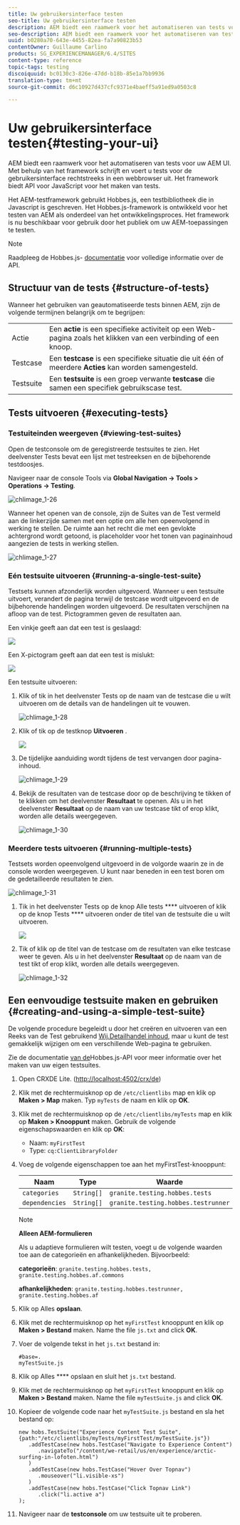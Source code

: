 ```yaml
---
title: Uw gebruikersinterface testen
seo-title: Uw gebruikersinterface testen
description: AEM biedt een raamwerk voor het automatiseren van tests voor uw AEM UI
seo-description: AEM biedt een raamwerk voor het automatiseren van tests voor uw AEM UI
uuid: b0280a70-643e-4455-82ea-fa7a90823b53
contentOwner: Guillaume Carlino
products: SG_EXPERIENCEMANAGER/6.4/SITES
content-type: reference
topic-tags: testing
discoiquuid: bc0130c3-826e-47dd-b18b-85e1a7bb9936
translation-type: tm+mt
source-git-commit: d6c10927d437cfc9371e4baeff5a91ed9a0503c8

---
```



# Uw gebruikersinterface testen{#testing-your-ui}

AEM biedt een raamwerk voor het automatiseren van tests voor uw AEM UI. Met behulp van het framework schrijft en voert u tests voor de gebruikersinterface rechtstreeks in een webbrowser uit. Het framework biedt API voor JavaScript voor het maken van tests.

Het AEM-testframework gebruikt Hobbes.js, een testbibliotheek die in Javascript is geschreven. Het Hobbes.js-framework is ontwikkeld voor het testen van AEM als onderdeel van het ontwikkelingsproces. Het framework is nu beschikbaar voor gebruik door het publiek om uw AEM-toepassingen te testen.

>[!NOTE]
>
>Raadpleeg de Hobbes.js- [documentatie](https://helpx.adobe.com/experience-manager/6-4/sites/developing/using/reference-materials/test-api/index.html) voor volledige informatie over de API.

## Structuur van de tests {#structure-of-tests}

Wanneer het gebruiken van geautomatiseerde tests binnen AEM, zijn de volgende termijnen belangrijk om te begrijpen:

|  |  |
|---|---|
| Actie | Een **actie** is een specifieke activiteit op een Web-pagina zoals het klikken van een verbinding of een knoop. |
| Testcase | Een **testcase** is een specifieke situatie die uit één of meerdere **Acties** kan worden samengesteld. |
| Testsuite | Een **testsuite** is een groep verwante **testcase** die samen een specifiek gebruikscase test. |

## Tests uitvoeren {#executing-tests}

### Testuiteinden weergeven {#viewing-test-suites}

Open de testconsole om de geregistreerde testsuites te zien. Het deelvenster Tests bevat een lijst met testreeksen en de bijbehorende testdoosjes.

Navigeer naar de console Tools via **Global Navigation -> Tools > Operations -> Testing**.

![chlimage_1-26](assets/chlimage_1-26.png)

Wanneer het openen van de console, zijn de Suites van de Test vermeld aan de linkerzijde samen met een optie om alle hen opeenvolgend in werking te stellen. De ruimte aan het recht die met een gevlokte achtergrond wordt getoond, is placeholder voor het tonen van paginainhoud aangezien de tests in werking stellen.

![chlimage_1-27](assets/chlimage_1-27.png)

### Eén testsuite uitvoeren {#running-a-single-test-suite}

Testsets kunnen afzonderlijk worden uitgevoerd. Wanneer u een testsuite uitvoert, verandert de pagina terwijl de testcase wordt uitgevoerd en de bijbehorende handelingen worden uitgevoerd. De resultaten verschijnen na afloop van de test. Pictogrammen geven de resultaten aan.

Een vinkje geeft aan dat een test is geslaagd:

![](do-not-localize/chlimage_1-5.png)

Een X-pictogram geeft aan dat een test is mislukt:

![](do-not-localize/chlimage_1-6.png)

Een testsuite uitvoeren:

1. Klik of tik in het deelvenster Tests op de naam van de testcase die u wilt uitvoeren om de details van de handelingen uit te vouwen.

   ![chlimage_1-28](assets/chlimage_1-28.png)

1. Klik of tik op de testknop **Uitvoeren** .

   ![](do-not-localize/chlimage_1-7.png)

1. De tijdelijke aanduiding wordt tijdens de test vervangen door pagina-inhoud.

   ![chlimage_1-29](assets/chlimage_1-29.png)

1. Bekijk de resultaten van de testcase door op de beschrijving te tikken of te klikken om het deelvenster **Resultaat** te openen. Als u in het deelvenster **Resultaat** op de naam van uw testcase tikt of erop klikt, worden alle details weergegeven.

   ![chlimage_1-30](assets/chlimage_1-30.png)

### Meerdere tests uitvoeren {#running-multiple-tests}

Testsets worden opeenvolgend uitgevoerd in de volgorde waarin ze in de console worden weergegeven. U kunt naar beneden in een test boren om de gedetailleerde resultaten te zien.

![chlimage_1-31](assets/chlimage_1-31.png)

1. Tik in het deelvenster Tests op de knop Alle tests **** uitvoeren of klik op de knop Tests **** uitvoeren onder de titel van de testsuite die u wilt uitvoeren.

   ![](do-not-localize/chlimage_1-8.png)

1. Tik of klik op de titel van de testcase om de resultaten van elke testcase weer te geven. Als u in het deelvenster **Resultaat** op de naam van de test tikt of erop klikt, worden alle details weergegeven.

   ![chlimage_1-32](assets/chlimage_1-32.png)

## Een eenvoudige testsuite maken en gebruiken {#creating-and-using-a-simple-test-suite}

De volgende procedure begeleidt u door het creëren en uitvoeren van een Reeks van de Test gebruikend [Wij.Detailhandel inhoud](/help/sites-developing/we-retail.md), maar u kunt de test gemakkelijk wijzigen om een verschillende Web-pagina te gebruiken.

Zie de documentatie [van de](https://helpx.adobe.com/experience-manager/6-4/sites/developing/using/reference-materials/test-api/index.html)Hobbes.js-API voor meer informatie over het maken van uw eigen testsuites.

1. Open CRXDE Lite. ([http://localhost:4502/crx/de](http://localhost:4502/crx/de))
1. Klik met de rechtermuisknop op de `/etc/clientlibs` map en klik op **Maken > Map** maken. Typ `myTests` de naam en klik op **OK**.
1. Klik met de rechtermuisknop op de `/etc/clientlibs/myTests` map en klik op **Maken > Knooppunt** maken. Gebruik de volgende eigenschapswaarden en klik op **OK**:

   * Naam: `myFirstTest`
   * Type: `cq:ClientLibraryFolder`

1. Voeg de volgende eigenschappen toe aan het myFirstTest-knooppunt:

   | Naam | Type | Waarde |
   |---|---|---|
   | `categories` | `String[]` | `granite.testing.hobbes.tests` |
   | `dependencies` | `String[]` | `granite.testing.hobbes.testrunner` |

   >[!NOTE]
   >
   >**Alleen AEM-formulieren**
   >
   >Als u adaptieve formulieren wilt testen, voegt u de volgende waarden toe aan de categorieën en afhankelijkheden. Bijvoorbeeld:
   >
   >**categorieën**: `granite.testing.hobbes.tests, granite.testing.hobbes.af.commons`
   >
   >**afhankelijkheden**: `granite.testing.hobbes.testrunner, granite.testing.hobbes.af`

1. Klik op Alles **opslaan**.
1. Klik met de rechtermuisknop op het `myFirstTest` knooppunt en klik op **Maken > Bestand** maken. Name the file `js.txt` and click **OK**.
1. Voer de volgende tekst in het `js.txt` bestand in:

   ```
   #base=.
   myTestSuite.js
   ```

1. Klik op Alles **** opslaan en sluit het `js.txt` bestand.
1. Klik met de rechtermuisknop op het `myFirstTest` knooppunt en klik op **Maken > Bestand** maken. Name the file `myTestSuite.js` and click **OK**.
1. Kopieer de volgende code naar het `myTestSuite.js` bestand en sla het bestand op:

   ```
   new hobs.TestSuite("Experience Content Test Suite", {path:"/etc/clientlibs/myTests/myFirstTest/myTestSuite.js"})
      .addTestCase(new hobs.TestCase("Navigate to Experience Content")
         .navigateTo("/content/we-retail/us/en/experience/arctic-surfing-in-lofoten.html")
      )
      .addTestCase(new hobs.TestCase("Hover Over Topnav")
         .mouseover("li.visible-xs")
      )
      .addTestCase(new hobs.TestCase("Click Topnav Link")
         .click("li.active a")
   );
   ```

1. Navigeer naar de **testconsole** om uw testsuite uit te proberen.

